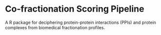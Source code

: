 # Co-fractionation Scoring Pipeline
A R package for deciphering protein-protein interactions (PPIs) and protein complexes from biomedical fractionation profiles.
